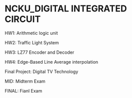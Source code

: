 # NCKU_DIGITAL INTEGRATED CIRCUIT
HW1: Arithmetic logic unit

HW2: Traffic Light System

HW3: LZ77 Encoder and Decoder

HW4: Edge-Based Line Average interpolation

Final Project: Digital TV Technology

MID: Midterm Exam

FINAL: Fianl Exam 
